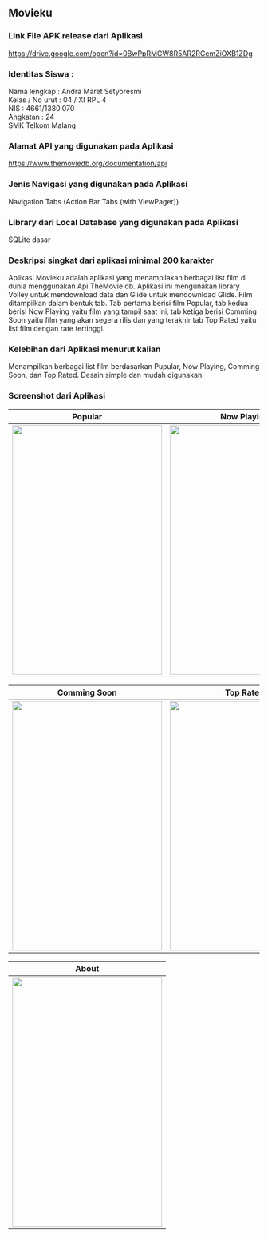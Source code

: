 ## Movieku
### Link File APK release dari Aplikasi 
https://drive.google.com/open?id=0BwPpRMGW8R5AR2RCemZiOXB1ZDg
### Identitas Siswa :
 Nama lengkap : Andra Maret Setyoresmi
<br> Kelas / No urut : 04 / XI RPL 4
<br> NIS : 4661/1380.070 
<br> Angkatan : 24
<br> SMK Telkom Malang
### Alamat API yang digunakan pada Aplikasi 
https://www.themoviedb.org/documentation/api
### Jenis Navigasi yang digunakan pada Aplikasi 
Navigation Tabs (Action Bar Tabs (with ViewPager))
### Library dari Local Database yang digunakan pada Aplikasi
SQLite dasar
### Deskripsi singkat dari aplikasi minimal 200 karakter
Aplikasi Movieku adalah aplikasi yang menampilakan berbagai list film di dunia menggunakan Api TheMovie db. 
Aplikasi ini mengunakan library Volley untuk mendownload data dan Glide untuk mendownload Glide. 
Film ditampilkan dalam bentuk tab. Tab pertama berisi film Popular, tab kedua berisi Now Playing yaitu film yang tampil saat ini, 
tab ketiga berisi Comming Soon yaitu  film yang akan segera rilis dan yang terakhir tab Top Rated yaitu list film dengan rate tertinggi.
### Kelebihan dari Aplikasi menurut kalian
Menampilkan berbagai list film berdasarkan Pupular, Now Playing, Comming Soon, dan Top Rated. Desain simple dan mudah digunakan.
### Screenshot dari Aplikasi

Popular | Now Playing
------------ | -------------
<img src="https://cloud.githubusercontent.com/assets/22126069/26032103/ef7b58ca-38b4-11e7-8736-644dea8c7279.jpeg" width="300" height="500"/>|<img src="https://cloud.githubusercontent.com/assets/22126069/26032101/ef684ba4-38b4-11e7-9c34-a7a4d7c73417.jpeg" width="300" height="500"/>

Comming Soon | Top Rated
------------ | -------------
<img src="https://cloud.githubusercontent.com/assets/22126069/26032102/ef7481a8-38b4-11e7-8440-fbb563c303cb.jpeg" width="300" height="500" />|<img src="https://cloud.githubusercontent.com/assets/22126069/26032104/ef809484-38b4-11e7-9517-b23308fb90cb.jpeg" width="300" height="500" />

About |
------------ | 
<img src="https://cloud.githubusercontent.com/assets/22126069/26032100/ef5e9de8-38b4-11e7-806a-d46860827724.jpeg" width="300" height="500" />|
